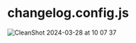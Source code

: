 # changelog.config.js

![CleanShot 2024-03-28 at 10 07 37](https://github.com/fxfyio/changelog.config.js/assets/132281629/5e7a5a81-dabf-4ea4-a008-0a320c29f047)
